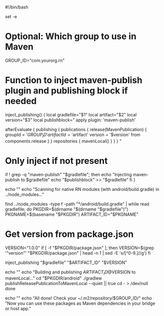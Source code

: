#!/bin/bash

set -e

# Optional: Which group to use in Maven
GROUP_ID="com.yourorg.rn"

# Function to inject maven-publish plugin and publishing block if needed
inject_publishing() {
  local gradlefile="$1"
  local artifact="$2"
  local version="$3"
  local publishblock="
apply plugin: 'maven-publish'

afterEvaluate {
  publishing {
    publications {
      release(MavenPublication) {
        groupId = '$GROUP_ID'
        artifactId = '$artifact'
        version = '$version'
        from components.release
      }
    }
    repositories {
      mavenLocal()
    }
  }
}
"
  # Only inject if not present
  if ! grep -q "maven-publish" "$gradlefile"; then
    echo "Injecting maven-publish to $gradlefile"
    echo "$publishblock" >> "$gradlefile"
  fi
}

echo ""
echo "Scanning for native RN modules (with android/build.gradle) in ../node_modules..."

find ../node_modules -type f -path "*/android/build.gradle" | while read gradlefile; do
  PKGDIR=$(dirname "$(dirname "$gradlefile")")
  PKGNAME=$(basename "$PKGDIR")
  ARTIFACT_ID="$PKGNAME"
  # Get version from package.json
  VERSION="1.0.0"
  if [ -f "$PKGDIR/package.json" ]; then
    VERSION=$(grep '"version"' "$PKGDIR/package.json" | head -n 1 | sed -E 's/[^0-9.]//g')
  fi

  inject_publishing "$gradlefile" "$ARTIFACT_ID" "$VERSION"

  echo ""
  echo "Building and publishing $ARTIFACT_ID@$VERSION to mavenLocal..."
  cd "$PKGDIR/android"
  ./gradlew publishReleasePublicationToMavenLocal --quiet || true
  cd - > /dev/null
done

echo ""
echo "All done! Check your ~/.m2/repository/$GROUP_ID/"
echo "Now you can use these packages as Maven dependencies in your bridge or host app."
